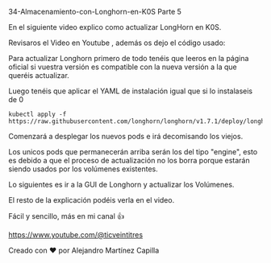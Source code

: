 34-Almacenamiento-con-Longhorn-en-K0S Parte 5

En el siguiente video explico como actualizar LongHorn en K0S.

Revisaros el Video en Youtube , además os dejo el código usado:

Para actualizar Longhorn primero de todo tenéis que leeros en la página oficial si vuestra versión es compatible con la nueva versión a la que queréis actualizar.

Luego tenéis que aplicar el YAML de instalación igual que si lo instalaseis de 0

```
kubectl apply -f https://raw.githubusercontent.com/longhorn/longhorn/v1.7.1/deploy/longhorn.yaml
```

Comenzará a desplegar los nuevos pods e irá decomisando los viejos.

Los unicos pods que permanecerán arriba serán los del tipo "engine", esto es debido a que el proceso de actualización no los borra porque estarán siendo usados por los volúmenes existentes.

Lo siguientes es ir a la GUI de Longhorn y actualizar los Volúmenes.

El resto de la explicación podéis verla en el video.

Fácil y sencillo, más en mi canal 👍

https://www.youtube.com/@ticveintitres

Creado con ❤️ por Alejandro Martínez Capilla